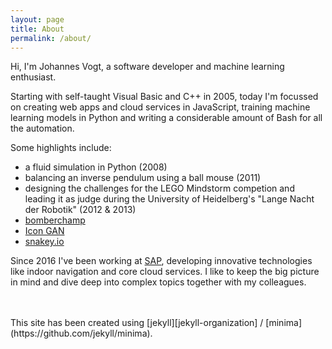```yaml
---
layout: page
title: About
permalink: /about/
---
```



Hi, I'm Johannes Vogt, a software developer and machine learning enthusiast.


Starting with self-taught Visual Basic and C++ in 2005, today I'm focussed on creating web apps and cloud services in JavaScript, training machine learning models in Python and writing a considerable amount of Bash for all the automation.

Some highlights include:
- a fluid simulation in Python (2008)
- balancing an inverse pendulum using a ball mouse (2011)
- designing the challenges for the LEGO Mindstorm competion and leading it as judge during the University of Heidelberg's "Lange Nacht der Robotik" (2012 & 2013)
- [bomberchamp](https://github.com/bomberchamp/bomberchamp)
- [Icon GAN](/icon-gan/)
- [snakey.io](/snakey.io/)

Since 2016 I've been working at [SAP](https://sap.com/), developing innovative technologies like indoor navigation and core cloud services. I like to keep the big picture in mind and dive deep into complex topics together with my colleagues.



[jekyll-organization]: https://github.com/jekyll

<br>
<br>
This site has been created using 
[jekyll][jekyll-organization] /
[minima](https://github.com/jekyll/minima).
